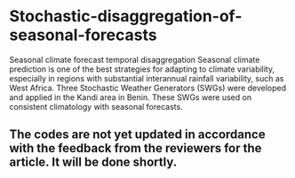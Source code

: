 # Stochastic-disaggregation-of-seasonal-forecasts
Seasonal climate forecast temporal disaggregation 
Seasonal climate prediction is one of the best strategies for adapting to climate variability, especially in regions with substantial interannual rainfall variability, such as West Africa. 
Three Stochastic Weather Generators (SWGs) were developed and applied in the Kandi area in Benin. These SWGs were used on consistent climatology with seasonal forecasts.

## The codes are not yet updated in accordance with the feedback from the reviewers for the article. It will be done shortly.
